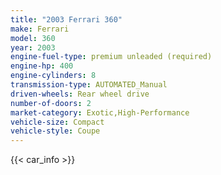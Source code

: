 ```yaml
---
title: "2003 Ferrari 360"
make: Ferrari
model: 360
year: 2003
engine-fuel-type: premium unleaded (required)
engine-hp: 400
engine-cylinders: 8
transmission-type: AUTOMATED_Manual
driven-wheels: Rear wheel drive
number-of-doors: 2
market-category: Exotic,High-Performance
vehicle-size: Compact
vehicle-style: Coupe
---
```


{{< car_info >}}
